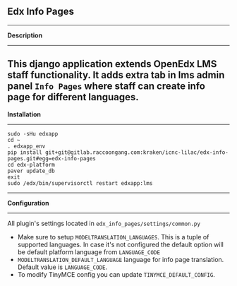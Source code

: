 
Edx Info Pages
-----

----
**Description**

-----
This django application extends OpenEdx LMS staff functionality. It adds extra tab in lms admin panel `Info Pages`
where staff can create info page for different languages.
---
**Installation**

---

```angular2html
sudo -sHu edxapp
cd ~
. edxapp_env
pip install git+git@gitlab.raccoongang.com:kraken/icnc-lilac/edx-info-pages.git#egg=edx-info-pages
cd edx-platform
paver update_db
exit
sudo /edx/bin/supervisorctl restart edxapp:lms
```
---
**Configuration**

---
All plugin's settings located in `edx_info_pages/settings/common.py` 
- Make sure to setup `MODELTRANSLATION_LANGUAGES`. This is a tuple of supported
languages. In case it's not configured the default option will be default platform
  language from `LANGUAGE_CODE`
- `MODELTRANSLATION_DEFAULT_LANGUAGE` language for info page translation.
Default value is `LANGUAGE_CODE`.
- To modify TinyMCE config you can update `TINYMCE_DEFAULT_CONFIG`.
